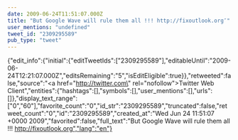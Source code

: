 ```yaml
---
date: 2009-06-24T11:51:07.000Z
title: "But Google Wave will rule them all !!! http://fixoutlook.org″"
user_mentions: "undefined"
tweet_id: "2309295589"
pub_type: "tweet"
---
```

{"edit_info":{"initial":{"editTweetIds":["2309295589"],"editableUntil":"2009-06-24T12:21:07.000Z","editsRemaining":"5","isEditEligible":true}},"retweeted":false,"source":"<a href=\"http://twitter.com\" rel=\"nofollow\">Twitter Web Client</a>","entities":{"hashtags":[],"symbols":[],"user_mentions":[],"urls":[]},"display_text_range":["0","60"],"favorite_count":"0","id_str":"2309295589","truncated":false,"retweet_count":"0","id":"2309295589","created_at":"Wed Jun 24 11:51:07 +0000 2009","favorited":false,"full_text":"But Google Wave will rule them all !!! http://fixoutlook.org","lang":"en"}
